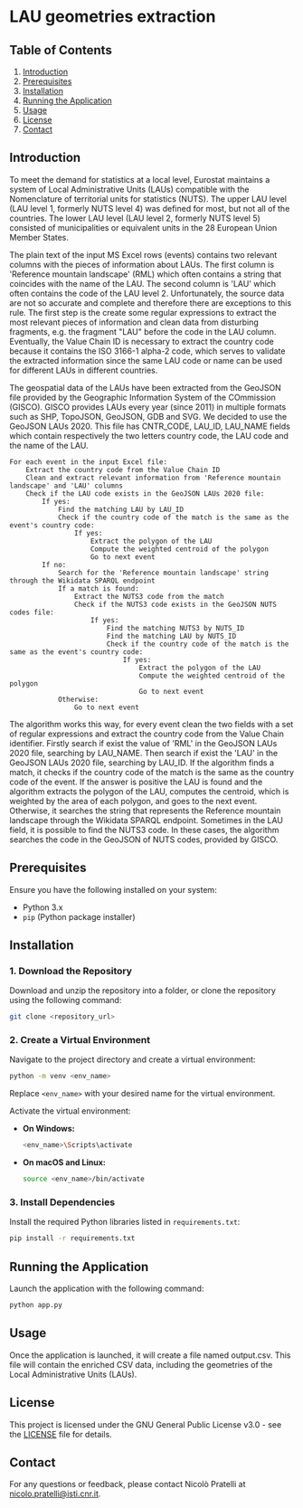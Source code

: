 # LAU geometries extraction

## Table of Contents
1. [Introduction](#introduction)
2. [Prerequisites](#prerequisites)
3. [Installation](#installation)
4. [Running the Application](#running-the-application)
5. [Usage](#usage)
6. [License](#license)
7. [Contact](#contact)

## Introduction
To meet the demand for statistics at a local level, Eurostat maintains a system of Local Administrative Units (LAUs) compatible with the Nomenclature of territorial units for statistics (NUTS). The upper LAU level (LAU level 1, formerly NUTS level 4) was defined for most, but not all of the countries. The lower LAU level (LAU level 2, formerly NUTS level 5) consisted of municipalities or equivalent units in the 28 European Union Member States. 

The plain text of the input MS Excel rows (events) contains two relevant columns with the pieces of information about LAUs. The first column is 'Reference mountain landscape' (RML) which often contains a string that coincides with the name of the LAU. The second column is 'LAU' which often contains the code of the LAU level 2. Unfortunately, the source data are not so accurate and complete and therefore there are exceptions to this rule. The first step is the create some regular expressions to extract the most relevant pieces of information and clean data from disturbing fragments, e.g. the fragment "LAU" before the code in the LAU column. Eventually, the Value Chain ID is necessary to extract the country code because it contains the ISO 3166-1 alpha-2 code, which serves to validate the extracted information since the same LAU code or name can be used for different LAUs in different countries.

The geospatial data of the LAUs have been extracted from the GeoJSON file provided by the Geographic Information System of the COmmission (GISCO). GISCO provides LAUs every year (since 2011) in multiple formats such as SHP, TopoJSON, GeoJSON, GDB and SVG. We decided to use the GeoJSON LAUs 2020. This file has CNTR_CODE, LAU_ID, LAU_NAME fields which contain respectively the two letters country code, the LAU code and the name of the LAU. 


``` 
For each event in the input Excel file:
    Extract the country code from the Value Chain ID
    Clean and extract relevant information from 'Reference mountain landscape' and 'LAU' columns
    Check if the LAU code exists in the GeoJSON LAUs 2020 file:
        If yes:
            Find the matching LAU by LAU_ID
            Check if the country code of the match is the same as the event's country code:
                If yes:
                    Extract the polygon of the LAU
                    Compute the weighted centroid of the polygon
                    Go to next event
        If no:
            Search for the 'Reference mountain landscape' string through the Wikidata SPARQL endpoint
            If a match is found:
                Extract the NUTS3 code from the match
                Check if the NUTS3 code exists in the GeoJSON NUTS codes file:
                    If yes:
                        Find the matching NUTS3 by NUTS_ID
                        Find the matching LAU by NUTS_ID
                        Check if the country code of the match is the same as the event's country code:
                            If yes:
                                Extract the polygon of the LAU
                                Compute the weighted centroid of the polygon
                                Go to next event
            Otherwise:
                Go to next event

```

The algorithm works this way, for every event clean the two fields with a set of regular expressions and extract the country code from the Value Chain identifier.
Firstly search if exist the value of 'RML' in the GeoJSON LAUs 2020 file, searching by LAU_NAME. Then search if exist the 'LAU' in the GeoJSON LAUs 2020 file, searching by LAU_ID. If the algorithm finds a match, it checks if the country code of the match is the same as the country code of the event. If the answer is positive the LAU is found and the algorithm extracts the polygon of the LAU, computes the centroid, which is weighted by the area of each polygon, and goes to the next event. Otherwise, it searches the string that represents the Reference mountain landscape through the Wikidata SPARQL endpoint. Sometimes in the LAU field, it is possible to find the NUTS3 code. In these cases, the algorithm searches the code in the GeoJSON of NUTS codes, provided by GISCO. 

## Prerequisites
Ensure you have the following installed on your system:
- Python 3.x
- `pip` (Python package installer)

## Installation

### 1. Download the Repository
Download and unzip the repository into a folder, or clone the repository using the following command:

```sh
git clone <repository_url>
```

### 2. Create a Virtual Environment
Navigate to the project directory and create a virtual environment:

```sh
python -m venv <env_name>
```

Replace `<env_name>` with your desired name for the virtual environment.

Activate the virtual environment:

- **On Windows:**
  ```sh
  <env_name>\Scripts\activate
  ```
- **On macOS and Linux:**
  ```sh
  source <env_name>/bin/activate
  ```

### 3. Install Dependencies
Install the required Python libraries listed in `requirements.txt`:

```sh
pip install -r requirements.txt
```

## Running the Application
Launch the application with the following command:

```sh
python app.py
```

## Usage
Once the application is launched, it will create a file named output.csv. This file will contain the enriched CSV data, including the geometries of the Local Administrative Units (LAUs).

## License
This project is licensed under the GNU General Public License v3.0 - see the [LICENSE](LICENSE) file for details.

## Contact
For any questions or feedback, please contact  Nicolò Pratelli at [nicolo.pratelli@isti.cnr.it](nicolo.pratelli@isti.cnr.it).